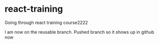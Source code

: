 # react-training
Going through react training course2222

I am now on the reusable branch. Pushed branch so it shows up in github now
